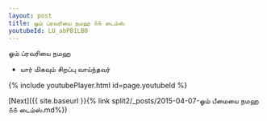 ```yaml
---
layout: post
title: ஓம் ப்ரவரியை நமஹ ௧௧ டைம்ஸ்
youtubeId: LU_abPB1LB0
---
```

 
 
 ஓம் ப்ரவரியை நமஹ  
 
 -  யார் மிகவும் சிறப்பு வாய்ந்தவர் 
 
  
 
  
 
 
 
 
 
 


{% include youtubePlayer.html id=page.youtubeId %}
 
[Next]({{ site.baseurl }}{% link  split2/_posts/2015-04-07-ஓம் பீமையை நமஹ ௧௧ டைம்ஸ்.md%})
 
